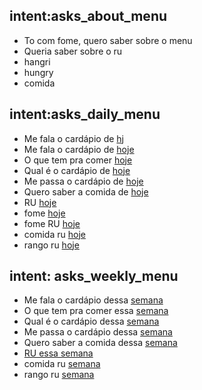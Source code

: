 ## intent:asks_about_menu
- To com fome, quero saber sobre o menu
- Queria saber sobre o ru
- hangri
- hungry
- comida

## intent:asks_daily_menu
- Me fala o cardápio de [hj](period)
- Me fala o cardápio de [hoje](period)
- O que tem pra comer [hoje](period)
- Qual é o cardápio de [hoje](period)
- Me passa o cardápio de [hoje](period)
- Quero saber a comida de [hoje](period)
- RU [hoje](period)
- fome [hoje](period)
- fome RU [hoje](period)
- comida ru [hoje](period)
- rango ru [hoje](period)

## intent: asks_weekly_menu
- Me fala o cardápio dessa [semana](period)
- O que tem pra comer essa [semana](period)
- Qual é o cardápio dessa [semana](period)
- Me passa o cardápio dessa [semana](period)
- Quero saber a comida dessa [semana](period)
- [RU essa semana](period)
- comida ru [semana](period)
- rango ru [semana](period)